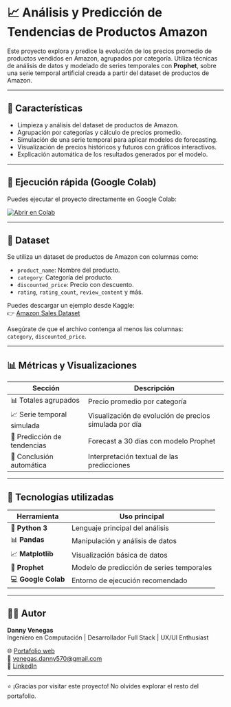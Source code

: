 # 📈 Análisis y Predicción de Tendencias de Productos Amazon

Este proyecto explora y predice la evolución de los precios promedio de productos vendidos en Amazon, agrupados por categoría. Utiliza técnicas de análisis de datos y modelado de series temporales con **Prophet**, sobre una serie temporal artificial creada a partir del dataset de productos de Amazon.

---

## 📌 Características

- Limpieza y análisis del dataset de productos de Amazon.
- Agrupación por categorías y cálculo de precios promedio.
- Simulación de una serie temporal para aplicar modelos de forecasting.
- Visualización de precios históricos y futuros con gráficos interactivos.
- Explicación automática de los resultados generados por el modelo.

---

## 🚀 Ejecución rápida (Google Colab)

Puedes ejecutar el proyecto directamente en Google Colab:

[![Abrir en Colab](https://colab.research.google.com/assets/colab-badge.svg)](https://colab.research.google.com/)

---

## 📁 Dataset

Se utiliza un dataset de productos de Amazon con columnas como:

- `product_name`: Nombre del producto.
- `category`: Categoría del producto.
- `discounted_price`: Precio con descuento.
- `rating`, `rating_count`, `review_content` y más.

Puedes descargar un ejemplo desde Kaggle:  
👉 [Amazon Sales Dataset](https://www.kaggle.com/datasets/karkavelrajaj/amazon-sales-dataset/data)

Asegúrate de que el archivo contenga al menos las columnas:  
`category`, `discounted_price`.

---

## 📊 Métricas y Visualizaciones

| Sección                     | Descripción                                                |
|----------------------------|------------------------------------------------------------|
| 📊 Totales agrupados       | Precio promedio por categoría                              |
| 📈 Serie temporal simulada | Visualización de evolución de precios simulada por día     |
| 🔮 Predicción de tendencias| Forecast a 30 días con modelo Prophet                      |
| 📌 Conclusión automática   | Interpretación textual de las predicciones                 |

---

## 🧰 Tecnologías utilizadas

| Herramienta               | Uso principal                                  |
|---------------------------|------------------------------------------------|
| 🐍 **Python 3**           | Lenguaje principal del análisis                |
| 📊 **Pandas**             | Manipulación y análisis de datos               |
| 📈 **Matplotlib**         | Visualización básica de datos                  |
| 🔮 **Prophet**            | Modelo de predicción de series temporales      |
| 💻 **Google Colab**       | Entorno de ejecución recomendado               |

---

## 👨‍💻 Autor

**Danny Venegas**  
Ingeniero en Computación | Desarrollador Full Stack | UX/UI Enthusiast

🌐 [Portafolio web](#)   
📧 venegas.danny570@gmail.com  
💼 [LinkedIn](https://www.linkedin.com/in/danny-venegas-275726231)

---

⭐ ¡Gracias por visitar este proyecto! No olvides explorar el resto del portafolio.
